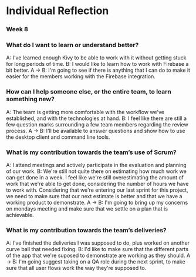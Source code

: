 # Individual Reflection
### Week 8

### What do I want to learn or understand better?
A: I've learned enough Kivy to be able to work with it without getting stuck for long periods of time.
B: I would like to learn how to work with Firebase a bit better.
A -> B: I'm going to see if there is anything that I can do to make it easier for the members working with the Firebase integration.

### How can I help someone else, or the entire team, to learn something new?
A: The team is getting more comfortable with the workflow we've established, and with the technologies at hand.
B: I feel like there are still a few question marks surrounding a few team members regarding the review process.
A -> B: I'll be available to answer questions and show how to use the desktop client and command line tools.

### What is my contribution towards the team’s use of Scrum?
A: I attend meetings and actively participate in the evaluation and planning of our work.
B: We're still not quite there on estimating how much work we can get done in a week. I feel like we're still overestimating the amount of work that we're able to get done, considering the number of hours we have to work with. Considering that we're entering our last sprint for this project, we need to make sure that our next estimate is better and that we have a working product to demonstrate.
A -> B: I'm going to bring up my concerns on mondays meeting and make sure that we settle on a plan that is achievable.

### What is my contribution towards the team’s deliveries?
A: I've finished the deliveries I was supposed to do, plus worked on another curve ball that needed fixing.
B: I'd like to make sure that the different parts of the app that we're suposed to demonstrate are working as they should.
A -> B: I'm going suggest taking on a QA role during the next sprint, to make sure that all user flows work the way they're supposed to.
